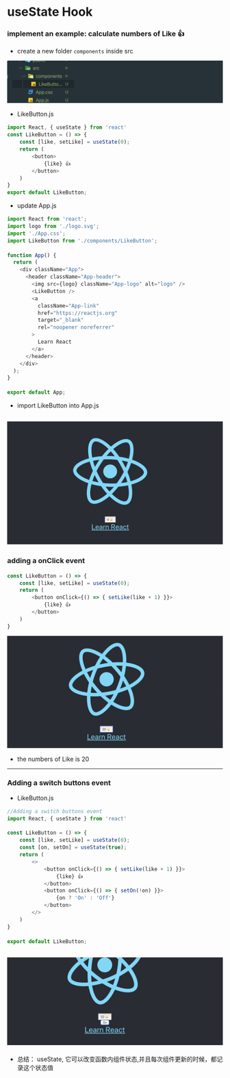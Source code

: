 # useState Hook


### implement an example: calculate numbers of Like 👍

- create a new folder `components` inside src

![](img/2019-12-21-15-12-55.png)  

- LikeButton.js

```js
import React, { useState } from 'react'
const LikeButton = () => {
    const [like, setLike] = useState(0);
    return (
        <button>
            {like} 👍
        </button>
    )
}
export default LikeButton;
```

- update App.js

```js
import React from 'react';
import logo from './logo.svg';
import './App.css';
import LikeButton from './components/LikeButton';

function App() {
  return (
    <div className="App">
      <header className="App-header">
        <img src={logo} className="App-logo" alt="logo" />
        <LikeButton />
        <a
          className="App-link"
          href="https://reactjs.org"
          target="_blank"
          rel="noopener noreferrer"
        >
          Learn React
        </a>
      </header>
    </div>
  );
}

export default App;
```

- import LikeButton into App.js

![](img/2019-12-21-15-49-45.png)
---

### adding a onClick event

```js
const LikeButton = () => {
    const [like, setLike] = useState(0);
    return (
        <button onClick={() => { setLike(like + 1) }}>
            {like} 👍
        </button>
    )
}
```

![](img/2019-12-21-15-55-43.png)

- the numbers of Like is 20

---

### Adding a switch buttons event

- LikeButton.js

```js
//Adding a switch buttons event
import React, { useState } from 'react'

const LikeButton = () => {
    const [like, setLike] = useState(0);
    const [on, setOn] = useState(true);
    return (
        <>
            <button onClick={() => { setLike(like + 1) }}>
                {like} 👍
            </button>
            <button onClick={() => { setOn(!on) }}>
                {on ? 'On' : 'Off'}
            </button>
        </>
    )
}

export default LikeButton;
```

![](img/2019-12-21-16-21-20.png)
---

- 总结： useState, 它可以改变函数内组件状态,并且每次组件更新的时候，都记录这个状态值